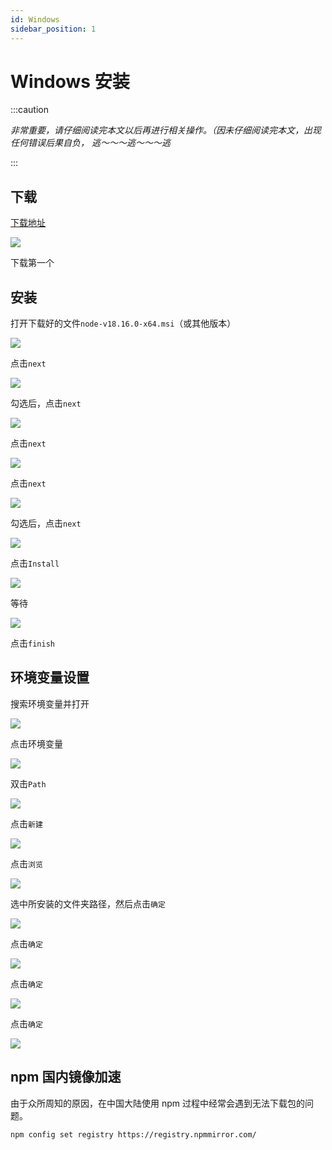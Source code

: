 ```yaml
---
id: Windows
sidebar_position: 1
---
```


# Windows 安装

:::caution

_非常重要，请仔细阅读完本文以后再进行相关操作。（因未仔细阅读完本文，出现任何错误后果自负， 逃～～～逃～～～逃_

:::


## 下载

[下载地址](https://nodejs.org/en)

![](img/1.png)

下载第一个

## 安装

打开下载好的文件`node-v18.16.0-x64.msi`（或其他版本）

![](img/2.png)

点击`next`

![](img/3.png)

勾选后，点击`next`

![](img/4.png)

点击`next`

![](img/5.png)

点击`next`

![](img/6.png)

勾选后，点击`next`

![](img/7.png)

点击`Install`

![](img/8.png)

等待

![](img/9.png)

点击`finish`

## 环境变量设置

搜索环境变量并打开

![](img/10.png)

点击环境变量

![](img/11.png)

双击`Path`

![](img/12.png)

点击`新建`

![](img/13.png)

点击`浏览`

![](img/14.png)

选中所安装的文件夹路径，然后点击`确定`

![](img/15.png)

点击`确定`

![](img/16.png)

点击`确定`

![](img/17.png)

点击`确定`

![](img/18.png)


## npm 国内镜像加速
由于众所周知的原因，在中国大陆使用 npm 过程中经常会遇到无法下载包的问题。

```bash
npm config set registry https://registry.npmmirror.com/
```

